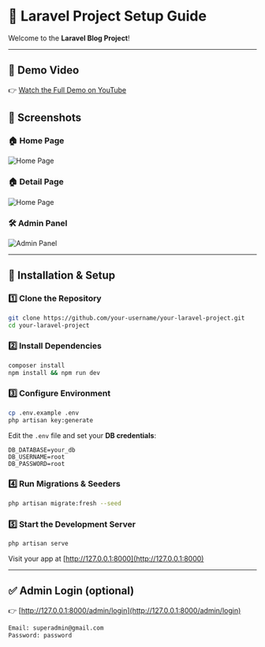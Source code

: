 # 🚀 Laravel Project Setup Guide

Welcome to the **Laravel Blog Project**! 

---

## 🎥 Demo Video

👉 [Watch the Full Demo on YouTube](https://www.youtube.com/watch?v=your-video-id)

## 📸 Screenshots

### 🏠 Home Page
![Home Page](https://prnt.sc/19fFMgoSRnUz)

### 🏠 Detail Page
![Home Page](https://prnt.sc/VBEJgzfCrIs_)

### 🛠️ Admin Panel
![Admin Panel](https://yourdomain.com/screenshots/admin.png)

---

## 🚦 Installation & Setup

### 1️⃣ Clone the Repository

```bash
git clone https://github.com/your-username/your-laravel-project.git
cd your-laravel-project
````

### 2️⃣ Install Dependencies

```bash
composer install
npm install && npm run dev
```

### 3️⃣ Configure Environment

```bash
cp .env.example .env
php artisan key:generate
```

Edit the `.env` file and set your **DB credentials**:

```env
DB_DATABASE=your_db
DB_USERNAME=root
DB_PASSWORD=root
```

### 4️⃣ Run Migrations & Seeders

```bash
php artisan migrate:fresh --seed
```

### 5️⃣ Start the Development Server

```bash
php artisan serve
```

Visit your app at [http://127.0.0.1:8000](http://127.0.0.1:8000)

---

## ✅ Admin Login (optional)
👉 [http://127.0.0.1:8000/admin/login](http://127.0.0.1:8000/admin/login)
```txt
Email: superadmin@gmail.com
Password: password
```
